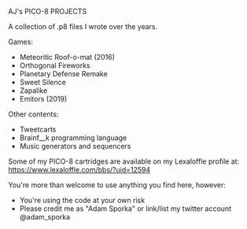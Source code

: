AJ's PICO-8 PROJECTS

A collection of .p8 files I wrote over the years.

Games:
 * Meteoritic Roof-o-mat (2016)
 * Orthogonal Fireworks
 * Planetary Defense Remake
 * Sweet Silence
 * Zapalike
 * Emitors (2019)

Other contents:
 * Tweetcarts
 * Brainf__k programming language
 * Music generators and sequencers

Some of my PICO-8 cartridges are available on my Lexaloffle profile at:
https://www.lexaloffle.com/bbs/?uid=12594

You're more than welcome to use anything you find here, however:
 * You're using the code at your own risk
 * Please credit me as "Adam Sporka" or link/list my twitter account @adam_sporka
